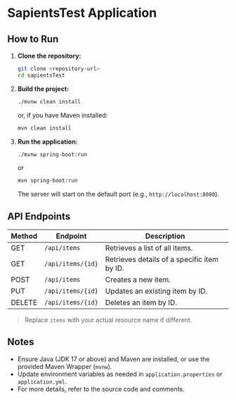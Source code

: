 # SapientsTest Application

## How to Run

1. **Clone the repository:**
    ```bash
    git clone <repository-url>
    cd sapientsTest
    ```

2. **Build the project:**
    ```bash
    ./mvnw clean install
    ```
    or, if you have Maven installed:
    ```bash
    mvn clean install
    ```

3. **Run the application:**
    ```bash
    ./mvnw spring-boot:run
    ```
    or
    ```bash
    mvn spring-boot:run
    ```
    The server will start on the default port (e.g., `http://localhost:8080`).

## API Endpoints

| Method | Endpoint           | Description                                 |
|--------|--------------------|---------------------------------------------|
| GET    | `/api/items`       | Retrieves a list of all items.              |
| GET    | `/api/items/{id}`  | Retrieves details of a specific item by ID. |
| POST   | `/api/items`       | Creates a new item.                         |
| PUT    | `/api/items/{id}`  | Updates an existing item by ID.             |
| DELETE | `/api/items/{id}`  | Deletes an item by ID.                      |

> Replace `items` with your actual resource name if different.

## Notes

- Ensure Java (JDK 17 or above) and Maven are installed, or use the provided Maven Wrapper (`mvnw`).
- Update environment variables as needed in `application.properties` or `application.yml`.
- For more details, refer to the source code and comments.

